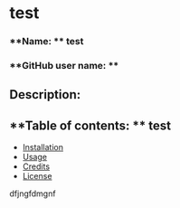 # test
  ### **Name:  **   test

  ### **GitHub user name:  ** 
  ## **Description:**   
  ## **Table of contents:  ** test
  * [Installation](#description)
* [Usage](#usage)
* [Credits](#credits)
* [License](#license)


dfjngfdmgnf